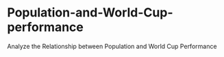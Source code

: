 # Population-and-World-Cup-performance
Analyze the Relationship between Population and World Cup Performance
